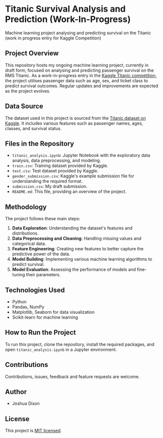# Titanic Survival Analysis and Prediction (Work-In-Progress)
Machine learning project analysing and predicting survival on the Titanic (work in progress entry for Kaggle Competition)

## Project Overview
This repository hosts my ongoing machine learning project, currently in draft form, focused on analysing and predicting passenger survival on the RMS Titanic. As a work-in-progress entry in the [Kaggle Titanic competition](https://www.kaggle.com/c/titanic), the project utilises passenger data such as age, sex, and ticket class to predict survival outcomes. Regular updates and improvements are expected as the project evolves.


## Data Source
The dataset used in this project is sourced from the [Titanic dataset on Kaggle](https://www.kaggle.com/c/titanic/data). It includes various features such as passenger names, ages, classes, and survival status.

## Files in the Repository
- `titanic_analysis.ipynb`: Jupyter Notebook with the exploratory data analysis, data preprocessing, and modeling.
- `train.csv`: Training dataset provided by Kaggle.
- `test.csv`: Test dataset provided by Kaggle.
- `gender_submission.csv`: Kaggle's example submission file for understanding the required format.
- `submission.csv`: My draft submission.
- `README.md`: This file, providing an overview of the project.

## Methodology
The project follows these main steps:
1. **Data Exploration**: Understanding the dataset's features and distributions.
2. **Data Preprocessing and Cleaning**: Handling missing values and categorical data.
3. **Feature Engineering**: Creating new features to better capture the predictive power of the data.
4. **Model Building**: Implementing various machine learning algorithms to predict survival.
5. **Model Evaluation**: Assessing the performance of models and fine-tuning their parameters.

## Technologies Used
- Python
- Pandas, NumPy
- Matplotlib, Seaborn for data visualization
- Scikit-learn for machine learning

## How to Run the Project
To run this project, clone the repository, install the required packages, and open `titanic_analysis.ipynb` in a Jupyter environment.

## Contributions
Contributions, issues, feedback and feature requests are welcome.

## Author
- Joshua Dixon

## License
This project is [MIT licensed](https://github.com/joshua-dixon1/Titanic-Survival-Analysis-and-Prediction-Work-in-Progress-/blob/main/LICENSE).
